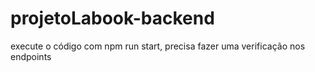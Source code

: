 # projetoLabook-backend

execute o código com npm run start, precisa fazer uma verificação nos endpoints
